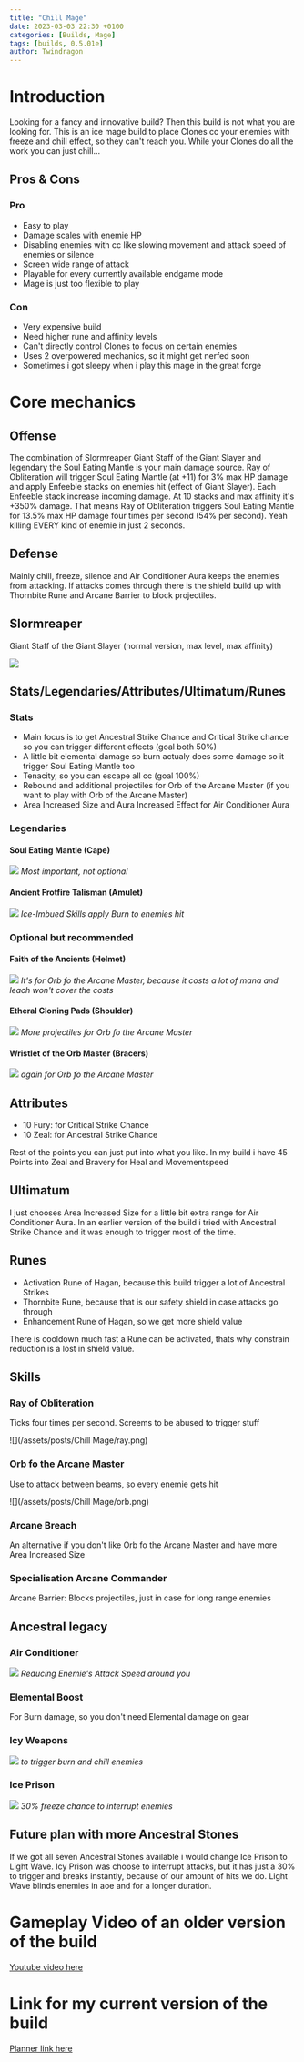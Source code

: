 ```yaml
---
title: "Chill Mage"
date: 2023-03-03 22:30 +0100
categories: [Builds, Mage]
tags: [builds, 0.5.01e]
author: Twindragon
---
```


# Introduction
Looking for a fancy and innovative build? Then this build is not what you are looking for.
This is an ice mage build to place Clones cc your enemies with freeze and chill effect,
so they can't reach you. While your Clones do all the work you can just chill... 

## Pros & Cons
### Pro
- Easy to play
- Damage scales with enemie HP
- Disabling enemies with cc like slowing movement and attack speed of enemies or silence
- Screen wide range of attack
- Playable for every currently available endgame mode
- Mage is just too flexible to play

### Con

- Very expensive build
- Need higher rune and affinity levels
- Can't directly control Clones to focus on certain enemies
- Uses 2 overpowered mechanics, so it might get nerfed soon
- Sometimes i got sleepy when i play this mage in the great forge

# Core mechanics
## Offense
The combination of Slormreaper Giant Staff of the Giant Slayer and legendary the Soul Eating Mantle is your
main damage source. Ray of Obliteration will trigger Soul Eating Mantle (at +11) for 3% max HP damage and apply
Enfeeble stacks on enemies hit (effect of Giant Slayer). Each Enfeeble stack increase incoming damage.
At 10 stacks and max affinity it's +350% damage. That means Ray of Obliteration triggers Soul Eating Mantle for
13.5% max HP damage four times per second (54% per second). Yeah killing EVERY kind of enemie in just 2 seconds.

## Defense
Mainly chill, freeze, silence and Air Conditioner Aura keeps the enemies from attacking. If attacks comes through
there is the shield build up with Thornbite Rune and Arcane Barrier to block projectiles.

## Slormreaper
Giant Staff of the Giant Slayer (normal version, max level, max affinity)

![](/assets/posts/reapers/staff/giant_slayer.png)

## Stats/Legendaries/Attributes/Ultimatum/Runes
### Stats
- Main focus is to get Ancestral Strike Chance and Critical Strike chance so you can trigger different effects (goal both 50%)
- A little bit elemental damage so burn actualy does some damage so it trigger Soul Eating Mantle too
- Tenacity, so you can escape all cc (goal 100%)
- Rebound and additional projectiles for Orb of the Arcane Master (if you want to play with Orb of the Arcane Master)
- Area Increased Size and Aura Increased Effect for Air Conditioner Aura

### Legendaries
#### Soul Eating Mantle (Cape)

![](/assets/posts/legendaries/cape/soul_mantle.png)
_Most important, not optional_

#### Ancient Frotfire Talisman (Amulet)

![](/assets/posts/legendaries/amulet/ancient_frostfire.png)
_Ice-Imbued Skills apply Burn to enemies hit_

### Optional but recommended
#### Faith of the Ancients (Helmet)

![](/assets/posts/legendaries/helmet/faith_of_the_ancients.png)
_It's for Orb fo the Arcane Master, because it costs a lot of mana and leach won't cover the costs_

#### Etheral Cloning Pads (Shoulder)

![](/assets/posts/legendaries/shoulder/cloning_pads.png)
_More projectiles for Orb fo the Arcane Master_

#### Wristlet of the Orb Master (Bracers)

![](/assets/posts/legendaries/bracer/wristlet_of_the_orb_master.png)
_again for Orb fo the Arcane Master_


## Attributes
- 10 Fury: for Critical Strike Chance
- 10 Zeal: for Ancestral Strike Chance

Rest of the points you can just put into what you like. In my build i have 45 Points into Zeal and Bravery for Heal and Movementspeed

## Ultimatum
I just chooses Area Increased Size for a little bit extra range for Air Conditioner Aura.
In an earlier version of the build i tried with Ancestral Strike Chance and it was enough to trigger most of the time.

## Runes
- Activation Rune of Hagan, because this build trigger a lot of Ancestral Strikes
- Thornbite Rune, because that is our safety shield in case attacks go through
- Enhancement Rune of Hagan, so we get more shield value

There is cooldown much fast a Rune can be activated, thats why constrain reduction is a lost in shield value.

## Skills
### Ray of Obliteration
Ticks four times per second. Screems to be abused to trigger stuff

![](/assets/posts/Chill Mage/ray.png)

### Orb fo the Arcane Master
Use to attack between beams, so every enemie gets hit

![](/assets/posts/Chill Mage/orb.png)

### Arcane Breach
An alternative if you don't like Orb fo the Arcane Master and have more Area Increased Size

### Specialisation Arcane Commander
Arcane Barrier: Blocks projectiles, just in case for long range enemies

## Ancestral legacy
### Air Conditioner
![](/assets/posts/ancestral_legacy/air_conditioner.png)
_Reducing Enemie's Attack Speed around you_

### Elemental Boost
For Burn damage, so you don't need Elemental damage on gear

### Icy Weapons
![](/assets/posts/ancestral_legacy/icy_weapons.png)
_to trigger burn and chill enemies_

### Ice Prison
![](/assets/posts/ancestral_legacy/ice_prison.png)
_30% freeze chance to interrupt enemies_

## Future plan with more Ancestral Stones
If we got all seven Ancestral Stones available i would change Ice Prison to Light Wave. Icy Prison was choose to interrupt attacks,
but it has just a 30% to trigger and breaks instantly, because of our amount of hits we do. Light Wave blinds enemies in aoe and
for a longer duration.

# Gameplay Video of an older version of the build
<a href="https://www.youtube.com/watch?v=w5vHdWpXtSw" target="_blank">Youtube video here</a>

# Link for my current version of the build
<a href="https://cayrac.github.io/slorm-planner/view/build/aWyyxgtjgFmFBEObbkiGUKGWh_cTaTqXuoLezvGa7alWbpUx0ggjJ_zDgAjOcAiGg7aJ5G2qrQefbcitgaRWdpao7bdWeVau9O$_qiKhrekrLwdGnCaiYx3b7YcbX9qiijHWsggbeyAesmAQcbsdSgUaezad4HeqeeGgqta3OmmIGWmh_y0uaY9lGmCaqXaaJiiGijaSEMtbqykeXK3uiXQOdvGFyA3a4JacMqqwqsbbbmjcGYMftdqOrJvqImroW0WcdiaemL9ifijaCGgvXoyLcXHOtJXQOb0OU3A3d4zaags4Knd7GqqdbqCmlcGXckeB0ufBcBqnycaYcvsarphHGmqMhHozeeYmAAe8Jp3gSbazbj4biQKeWmiZbyOmjcrgnna1PO5dgaGmqGCGKbsazve4IWtghXqJgQrqxu8HRacMisEqsa39mMcGYugZfOOhJvqoSIHG0Gbc5iAhre7GMbXgyrePJmkOXQOh0HJWabalqa_GdaSbqqaaaaa" target="_blank">Planner link here</a>


